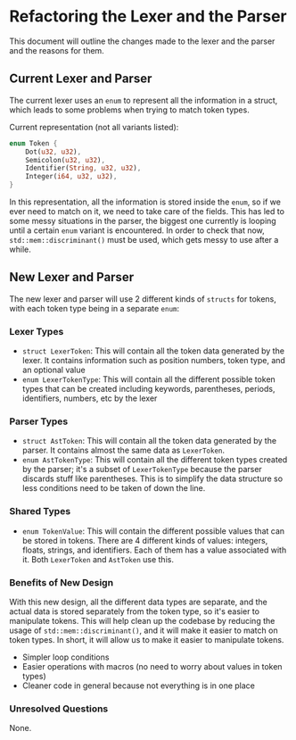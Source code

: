 # Refactoring the Lexer and the Parser
This document will outline the changes made to the lexer and the parser and the reasons for them.

## Current Lexer and Parser
The current lexer uses an `enum` to represent all the information in a struct, which leads to some
problems when trying to match token types.

Current representation (not all variants listed):

```rust
enum Token {
    Dot(u32, u32),
    Semicolon(u32, u32),
    Identifier(String, u32, u32),
    Integer(i64, u32, u32),
}
```

In this representation, all the information is stored inside the `enum`, so if we ever need to match
on it, we need to take care of the fields. This has led to some messy situations in the parser, the biggest
one currently is looping until a certain `enum` variant is encountered. In order to check that now,
`std::mem::discriminant()` must be used, which gets messy to use after a while.

## New Lexer and Parser
The new lexer and parser will use 2 different kinds of `structs` for tokens, with each token type
being in a separate `enum`:

### Lexer Types
* `struct LexerToken`: This will contain all the token data generated by the lexer. It contains information
such as position numbers, token type, and an optional value
* `enum LexerTokenType`: This will contain all the different possible token types that can be created
including keywords, parentheses, periods, identifiers, numbers, etc
by the lexer

### Parser Types
* `struct AstToken`: This will contain all the token data generated by the parser. It contains almost the
same data as `LexerToken`.
* `enum AstTokenType`: This will contain all the different token types created by the parser; it's a
subset of `LexerTokenType` because the parser discards stuff like parentheses. This is to simplify the
data structure so less conditions need to be taken of down the line.

### Shared Types
* `enum TokenValue`: This will contain the different possible values that can be stored in tokens. There
are 4 different kinds of values: integers, floats, strings, and identifiers. Each of them has a value associated
with it. Both `LexerToken` and `AstToken` use this.

### Benefits of New Design
With this new design, all the different data types are separate, and the actual data is stored separately from
the token type, so it's easier to manipulate tokens. This will help clean up the codebase by reducing the usage
of `std::mem::discriminant()`, and it will make it easier to match on token types. In short, it will allow us
to make it easier to manipulate tokens.

* Simpler loop conditions
* Easier operations with macros (no need to worry about values in token types)
* Cleaner code in general because not everything is in one place

### Unresolved Questions
None.
